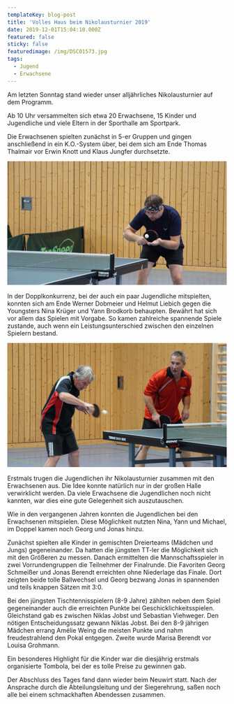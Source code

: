 ```yaml
---
templateKey: blog-post
title: 'Volles Haus beim Nikolausturnier 2019'
date: 2019-12-01T15:04:10.000Z
featured: false
sticky: false
featuredimage: /img/DSC01573.jpg
tags:
  - Jugend
  - Erwachsene
---
```

Am letzten Sonntag stand wieder unser alljährliches Nikolausturnier auf dem Programm.

Ab 10 Uhr versammelten sich etwa 20 Erwachsene, 15 Kinder und Jugendliche und viele Eltern in der Sporthalle am Sportpark.

Die Erwachsenen spielten zunächst in 5-er Gruppen und gingen anschließend in ein K.O.-System über, bei dem sich am Ende Thomas Thalmair vor Erwin Knott und Klaus Jungfer durchsetzte.

![Thomas Thalmair](/img/DSC01314.jpg)

In der Dopplkonkurrenz, bei der auch ein paar Jugendliche mitspielten, konnten sich am Ende Werner Dobmeier und Helmut Liebich gegen die Youngsters Nina Krüger und Yann Brodkorb behaupten.
Bewährt hat sich vor allem das Spielen mit Vorgabe. So kamen zahlreiche spannende Spiele zustande, auch wenn ein Leistungsunterschied zwischen den einzelnen Spielern bestand.

![Thomas Thalmair](/img/DSC01671.jpg)

Erstmals trugen die Jugendlichen ihr Nikolausturnier zusammen mit den Erwachsenen aus. Die Idee konnte natürlich nur in der großen Halle verwirklicht werden. Da viele Erwachsene die Jugendlichen noch nicht kannten, war dies eine gute Gelegenheit sich auszutauschen.

Wie in den vergangenen Jahren konnten die Jugendlichen bei den Erwachsenen mitspielen. Diese Möglichkeit nutzten Nina, Yann und Michael, im Doppel kamen noch Georg und Jonas hinzu.

Zunächst spielten alle Kinder in gemischten Dreierteams (Mädchen und Jungs) gegeneinander. Da hatten die jüngsten TT-ler die Möglichkeit sich mit den Größeren zu messen. Danach ermittelten die Mannschaftsspieler in zwei Vorrundengruppen die Teilnehmer der Finalrunde. Die Favoriten Georg Schmeißer und Jonas Berendt erreichten ohne Niederlage das Finale. Dort zeigten beide tolle Ballwechsel und Georg bezwang Jonas in spannenden und teils knappen Sätzen mit 3:0. 

Bei den jüngsten Tischtennisspielern (8-9 Jahre) zählten neben dem Spiel gegeneinander auch die erreichten Punkte bei Geschicklichkeitsspielen. Gleichstand gab es zwischen Niklas Jobst und Sebastian Viehweger. Den nötigen Entscheidungssatz gewann Niklas Jobst. Bei den 8-9 jährigen Mädchen errang Amélie Weing die meisten Punkte und nahm freudestrahlend den Pokal entgegen. Zweite wurde Marisa Berendt vor Louisa Grohmann.

Ein besonderes Highlight für die Kinder war die diesjährig erstmals organisierte Tombola, bei der es tolle Preise zu gewinnen gab.

Der Abschluss des Tages fand dann wieder beim Neuwirt statt. Nach der Ansprache durch die Abteilungsleitung und der Siegerehrung, saßen noch alle bei einem schmackhaften Abendessen zusammen.